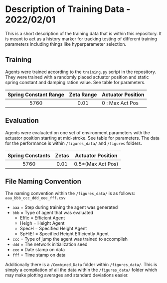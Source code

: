 # Description of Training Data - 2022/02/01
This is a short description of the training data that is within this repository. It is meant to act as a history marker for tracking testing of different training parameters including things like hyperparameter selection.

## Training
Agents were trained according to the `training.py` script in the repository. They were trained with a randomly placed actuator position and static spring constant and damping ration value. See table for parameters.

| Spring Constant Range | Zeta Range | Actuator Position |
|:---------------------:|:----------:|-------------------|
|          5760         |    0.01    | 0 : Max Act Pos   |

## Evaluation
Agents were evaluated on one set of environment parameters with the actuator position starting at mid-stroke. See table for parameters. The data for the performance is within `/figures_data/` and `/figures` folders.

| Spring Constants | Zetas | Actuator Position |
|:----------------:|:-----:|-------------------|
|       5760       |  0.01 | 0.5*(Max Act Pos) |

## File Naming Convention

The naming convention within the `/figures_data/` is as follows: `aaa_bbb_ccc_ddd_eee_fff.csv`
- `aaa` = Step during training the agent was generated
- `bbb` = Type of agent that was evaluated
  - Effic = Efficient Agent
  - Heigh = Height Agent
  - SpecH = Specified Height Agent
  - SpHiEf = Specified Height Efficiently Agent
- `ccc` = Type of jump the agent was trained to accomplish
- `ddd` = The network initialization seed
- `eee` = Date stamp on data
- `fff` = Time stamp on data

Additionally there is a `/Combined_Data` folder within `/figures_data/`. This is simply a compilation of all the data within the `/figures_data/` folder which may make plotting averages and standard deviations easier. 
